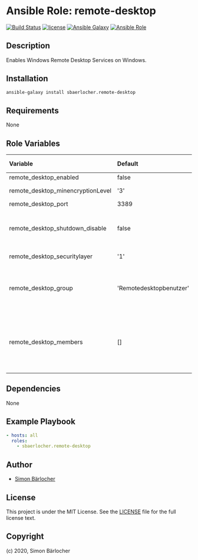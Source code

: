 # Ansible Role: remote-desktop

[![Build Status](https://img.shields.io/travis/sbaerlocher/ansible.remote-desktop.svg?branch=master&style=popout-square)](https://travis-ci.org/sbaerlocher/ansible.remote-desktop) [![license](https://img.shields.io/github/license/mashape/apistatus.svg?style=popout-square)](https://sbaerlo.ch/licence) [![Ansible Galaxy](https://img.shields.io/badge/ansible--galaxy-remote_desktop-blue.svg?style=popout-square)](https://galaxy.ansible.com/sbaerlocher/remote_desktop) [![Ansible Role](https://img.shields.io/ansible/role/d/27482.svg?style=popout-square)](https://galaxy.ansible.com/sbaerlocher/remote-desktop)

## Description

Enables Windows Remote Desktop Services on Windows.

## Installation

```bash
ansible-galaxy install sbaerlocher.remote-desktop
```

## Requirements

None

## Role Variables

| Variable                          | Default                 | Comments (type)                                                                                                                                                                       |
| :-------------------------------- | :---------------------- | :------------------------------------------------------------------------------------------------------------------------------------------------------------------------------------ |
| remote_desktop_enabled            | false                   |                                                                                                                                                                                       |
| remote_desktop_minencryptionLevel | '3'                     | [![getadmx doc](https://img.shields.io/badge/getadmx-doc-blue.svg)](https://getadmx.com/?Category=Windows_10_2016&Policy=Microsoft.Policies.TerminalServer::TS_ENCRYPTION_POLICY)     |
| remote_desktop_port               | 3389                    |                                                                                                                                                                                       |
| remote_desktop_shutdown_disable   | false                   | Disables the ability to shut down the device.                                                                                                                                         |
| remote_desktop_securitylayer      | '1'                     | [![getadmx doc](https://img.shields.io/badge/getadmx-doc-blue.svg)](https://getadmx.com/?Category=Windows_10_2016&Policy=Microsoft.Policies.TerminalServer::TS_SECURITY_LAYER_POLICY) |
| remote_desktop_group              | 'Remotedesktopbenutzer' | Group for logging on to the Remote Desktop Service.                                                                                                                                   |
| remote_desktop_members            | []                      | Users or groups who are allowed to log on to the Remote Desktop.                                                                                                                      |

## Dependencies

None

## Example Playbook

```yml
- hosts: all
  roles:
    - sbaerlocher.remote-desktop
```

## Author

- [Simon Bärlocher](https://sbaerlocher.ch)

## License

This project is under the MIT License. See the [LICENSE](https://sbaerlo.ch/licence) file for the full license text.

## Copyright

(c) 2020, Simon Bärlocher
